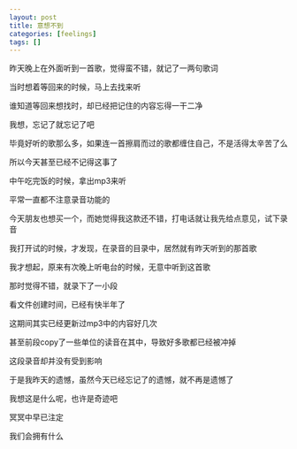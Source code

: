 ```yaml
---
layout: post
title: 意想不到
categories: [feelings]
tags: []
---
```


昨天晚上在外面听到一首歌，觉得蛮不错，就记了一两句歌词

当时想着等回来的时候，马上去找来听

谁知道等回来想找时，却已经把记住的内容忘得一干二净

我想，忘记了就忘记了吧

毕竟好听的歌那么多，如果连一首擦肩而过的歌都缠住自己，不是活得太辛苦了么

所以今天甚至已经不记得这事了

中午吃完饭的时候，拿出mp3来听

平常一直都不注意录音功能的

今天朋友也想买一个，而她觉得我这款还不错，打电话就让我先给点意见，试下录音

我打开试的时候，才发现，在录音的目录中，居然就有昨天听到的那首歌

我才想起，原来有次晚上听电台的时候，无意中听到这首歌

那时觉得不错，就录下了一小段

看文件创建时间，已经有快半年了

这期间其实已经更新过mp3中的内容好几次

甚至前段copy了一些单位的读音在其中，导致好多歌都已经被冲掉

这段录音却并没有受到影响

于是我昨天的遗憾，虽然今天已经忘记了的遗憾，就不再是遗憾了

我想这是什么呢，也许是奇迹吧

冥冥中早已注定

我们会拥有什么

